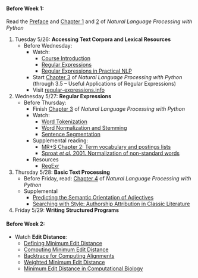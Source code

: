 #### Before Week 1:
Read the [Preface](http://www.nltk.org/book_1ed/ch00.html) and [Chapter 1](http://www.nltk.org/book_1ed/ch01.html) and [2](http://www.nltk.org/book_1ed/ch02.html) of _Natural Language Processing with Python_

1. Tuesday 5/26: **Accessing Text Corpora and Lexical Resources**
    - Before Wednesday:
        - Watch: 
            - [Course Introduction](https://class.coursera.org/nlp/lecture/124)
            - [Regular Expressions](https://class.coursera.org/nlp/lecture/125)
            - [Regular Expressions in Practical NLP](https://class.coursera.org/nlp/lecture/13)
        - Start [Chapter 3](http://www.nltk.org/book_1ed/ch03.html) of _Natural Language Processing with Python_  
        (through 3.5 – Useful Applications of Regular Expressions)
        - Visit [regular-expressions.info](http://www.regular-expressions.info/)
2. Wednesday 5/27: **Regular Expressions**
    - Before Thursday:
        * Finish [Chapter 3](http://www.nltk.org/book_1ed/ch03.html) of _Natural Language Processing with Python_
        * Watch:
            - [Word Tokenization](https://class.coursera.org/nlp/lecture/127)
            - [Word Normalization and Stemming](https://class.coursera.org/nlp/lecture/126)
            - [Sentence Segmentation](https://class.coursera.org/nlp/lecture/5)
        * Supplemental reading: 
            - [MR+S Chapter 2: Term vocabulary and postings lists](http://nlp.stanford.edu/IR-book/pdf/02voc.pdf)
            - [Sproat *et al.* 2001. Normalization of non-standard words](http://www.cs.toronto.edu/~gpenn/csc2518/sproatetal01.pdf)
        *  Resources
            - [RegExr](http://regexr.com/)
3. Thursday 5/28: **Basic Text Processing**
    - Before Friday, read: [Chapter 4](http://www.nltk.org/book_1ed/ch04.html) of _Natural Language Processing with Python_
    - Supplemental 
        - [Predicting the Semantic Orientation of Adjectives](http://www.aclweb.org/anthology/P97-1023)
        - [Searching with Style: Authorship Attribution in Classic Literature](http://www.crpit.com/confpapers/CRPITV62Zhao.pdf)
4. Friday 5/29: **Writing Structured Programs**

#### Before Week 2:
- Watch **Edit Distance**:
    - [Defining Minimum Edit Distance](https://class.coursera.org/nlp/lecture/6)
    - [Computing Minimum Edit Distance](https://class.coursera.org/nlp/lecture/7)
    - [Backtrace for Computing Alignments](https://class.coursera.org/nlp/lecture/8)
    - [Weighted Minimum Edit Distance](https://class.coursera.org/nlp/lecture/9)
    - [Minimum Edit Distance in Computational Biology](https://class.coursera.org/nlp/lecture/10)